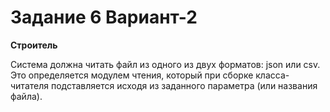 # Задание 6 Вариант-2
**Строитель**

Система должна читать файл из одного из двух форматов: json или csv. Это определяется модулем чтения, который при сборке класса-читателя подставляется исходя из заданного параметра (или названия файла).
